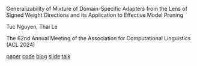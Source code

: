 Generalizability of Mixture of Domain-Specific Adapters from the Lens of Signed Weight Directions and its Application to Effective Model Pruning

Tuc Nguyen, Thai Le

The 62nd Annual Meeting of the Association for Computational Linguistics (ACL 2024)

[paper](https://arxiv.org/abs/2402.10639) [code](#) [blog](#) [slide](#) [talk](#)